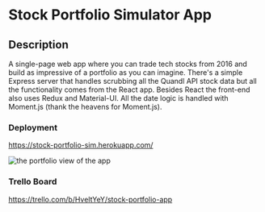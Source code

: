# Stock Portfolio Simulator App

## Description
A single-page web app where you can trade tech stocks from 2016 and build as impressive of a portfolio as you can imagine. There's a simple Express server that handles scrubbing all the Quandl API stock data but all the functionality comes from the React app. Besides React the front-end also uses Redux and Material-UI. All the date logic is handled with Moment.js (thank the heavens for Moment.js).

### Deployment
https://stock-portfolio-sim.herokuapp.com/

![the portfolio view of the app](http://www.ericglover.me//assets/images/projects/StockPortfolioSimulator/portfolioScreen.png "Stock tradin', wheelin' and dealin', a fiscally great time for everyone")


### Trello Board
https://trello.com/b/HveltYeY/stock-portfolio-app

